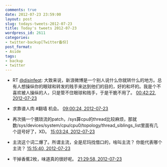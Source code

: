 ```yaml
---
comments: true
date: 2012-07-23 23:59:00
layout: post
slug: todays-tweets-2012-07-23
title: Today's tweets 2012-07-23
wordpress_id: 2611
categories:
- twitter-backup[Twitter备份]
post_format:
- Aside
tags:
- backup
- twitter
---
```





  * RT [@disinfeqt](http://twitter.com/disinfeqt): 大致来说，新浪微博是一个别人说什么你就转什么的地方。总有人想操纵你的眼球和转发的贱手来达到他们的目的，好的和坏的。我是个不喜欢被人操纵的人，只是管不住眼球和贱手，于是干脆不用了。 [00:42:22, 2012-07-23](http://twitter.com/gfrog/statuses/227081162596691969)





  * 求靠谱人肉 #翻墙 机会。 [09:00:24, 2012-07-23](http://twitter.com/gfrog/statuses/227206494511321090)





  * 再次搞一个猥琐流的patch，/sys算cpu的thread比较麻烦，那就数/sys/devices/system/cpu/cpu0/topology/thread_siblings_list里面有几个逗号好了，XD。 [15:03:24, 2012-07-23](http://twitter.com/gfrog/statuses/227297849103245312)





  * 主流这个词二爆了。所谓主流，全是尼玛找借口的，啥叫主流？ 你能代表哪个主流？ [15:15:40, 2012-07-23](http://twitter.com/gfrog/statuses/227300936148725760)





  * 干掉香蕉2枚，味道真的很好呢。 [21:29:58, 2012-07-23](http://twitter.com/gfrog/statuses/227395129214910465)




